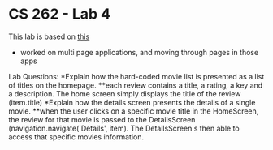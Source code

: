 # CS 262 - Lab 4

This lab is based on [this](https://cs.calvin.edu/courses/cs/262/kvlinden/04analysis/lab.html)

* worked on multi page applications, and moving through pages in those apps

Lab Questions:
*Explain how the hard-coded movie list is presented as a list of titles on the homepage.
**each review contains a title, a rating, a key and a description.  The home screen simply displays the title of the review (item.title)
*Explain how the details screen presents the details of a single movie.
**when the user clicks on a specific movie title in the HomeScreen, the review for that movie is passed to the DetailsScreen (navigation.navigate('Details', item).  The DetailsScreen s then able to access that specific movies information.
